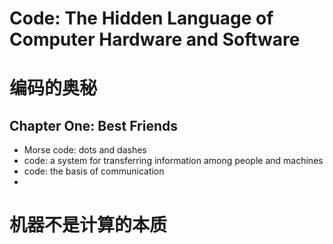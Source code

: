 # Code: The Hidden Language of Computer Hardware and Software
# 编码的奥秘



## Chapter One: Best Friends
- Morse code: dots and dashes
- code: a system for transferring information among people and machines
- code: the basis of communication
- 


# 机器不是计算的本质
